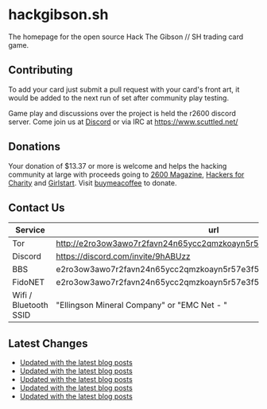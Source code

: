 # hackgibson.sh
The homepage for the open source Hack The Gibson // SH trading card game.


## Contributing

To add your card just submit a pull request with your card's front art, it would be added to the next run of set after community play testing.

Game play and discussions over the project is held the r2600 discord server. Come join us at [Discord](https://discord.com/invite/9hABUzz) or via IRC at https://www.scuttled.net/


## Donations

Your donation of $13.37 or more is welcome and helps the hacking community at large with proceeds going to [2600 Magazine](https://2600.com/), [Hackers for Charity](https://hackersforcharity.org) and [Girlstart](https://girlstart.org).  Visit [buymeacoffee](https://www.buymeacoffee.com/hackgibson.sh) to donate.


## Contact Us

Service | url
-|-
Tor | http://e2ro3ow3awo7r2favn24n65ycc2qmzkoayn5r57e3f56nvjwdcgg32ad.onion
Discord | https://discord.com/invite/9hABUzz
BBS | e2ro3ow3awo7r2favn24n65ycc2qmzkoayn5r57e3f56nvjwdcgg32ad.onion:23
FidoNET | e2ro3ow3awo7r2favn24n65ycc2qmzkoayn5r57e3f56nvjwdcgg32ad.onion:24554
Wifi / Bluetooth SSID | "Ellingson Mineral Company" or "EMC Net - <fidonet address>"

## Latest Changes
<!-- BLOG-POST-LIST:START -->
- [Updated with the latest blog posts](https://github.com/DFW2600/hackgibson.sh/commit/a551e984a6a4c82a14f340bfc30e2298ae827691)
- [Updated with the latest blog posts](https://github.com/DFW2600/hackgibson.sh/commit/d67563cd1bec63596e505fee9ffd405d23d416c7)
- [Updated with the latest blog posts](https://github.com/DFW2600/hackgibson.sh/commit/77932410fe57cda5021b610a4d1dd6aa31c55ac5)
- [Updated with the latest blog posts](https://github.com/DFW2600/hackgibson.sh/commit/5a48a2646fe165cf07f688c29fe77f8072869b5c)
- [Updated with the latest blog posts](https://github.com/DFW2600/hackgibson.sh/commit/c6aad7d7a0ea586d92c160e29f64eae723d68ada)
<!-- BLOG-POST-LIST:END -->
